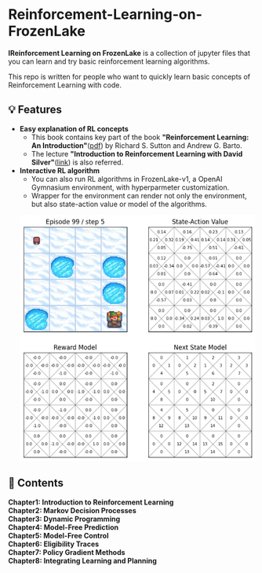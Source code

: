 # Reinforcement-Learning-on-FrozenLake
**IReinforcement Learning on FrozenLake** is a collection of jupyter files that you can learn and try basic reinforcement learning algorithms.  

This repo is written for people who want to quickly learn basic concepts of Reinforcement Learning with code.  

## 💡 Features
- **Easy explanation of RL concepts**
  - This book contains key part of the book **"Reinforcement Learning: An Introduction"**([pdf](https://www.andrew.cmu.edu/course/10-703/textbook/BartoSutton.pdf)) by Richard S. Sutton and Andrew G. Barto.
  - The lecture **"Introduction to Reinforcement Learning with David Silver"**([link](https://www.deepmind.com/learning-resources/introduction-to-reinforcement-learning-with-david-silver)) is also referred. 
- **Interactive RL algorithm**
  - You can also run RL algorithms in FrozenLake-v1, a OpenAI Gymnasium environment, with hyperparmeter customization.
  - Wrapper for the environment can render not only the environment, but also state-action value or model of the algorithms.
  <p align="center">
    <img src="./Images/viz_example.png" width=500 height=500>
  </p>

## 📖 Contents
**Chapter1: Introduction to Reinforcement Learning**  
**Chapter2: Markov Decision Processes**  
**Chapter3: Dynamic Programming**   
**Chapter4: Model-Free Prediction**  
**Chapter5: Model-Free Control**  
**Chapter6: Eligibility Traces**  
**Chapter7: Policy Gradient Methods**  
**Chapter8: Integrating Learning and Planning**  
